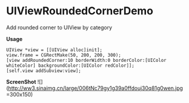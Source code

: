 # UIViewRoundedCornerDemo
Add rounded corner to UIView by category

**Usage**

```objc
UIView *view = [[UIView alloc]init];
view.frame = CGRectMake(50, 200, 200, 300);
[view addRoundedCorner:10 borderWidth:0 borderColor:[UIColor whiteColor] backgroundColor:[UIColor redColor]];
[self.view addSubview:view];
```

**ScreenShot**
![](http://ww3.sinaimg.cn/large/006tNc79gy1g39a0ffdouj30q81g0wen.jpg =300x150)